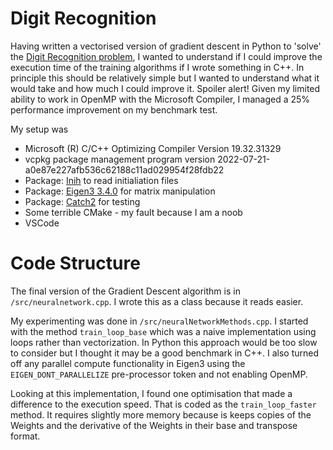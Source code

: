 # Digit Recognition
 Having written a vectorised version of gradient descent in Python to 'solve' the [Digit Recognition problem](https://www.kaggle.com/competitions/digit-recognizer), I wanted to understand if I could improve the execution time of the training algorithms if I wrote something in C++. In principle this should be relatively simple but I wanted to understand what it would take and how much I could improve it. Spoiler alert! Given my limited ability to work in OpenMP with the Microsoft Compiler, I managed a 25% performance improvement on my benchmark test. 

 My setup was 
 - Microsoft (R) C/C++ Optimizing Compiler Version 19.32.31329
 - vcpkg package management program version 2022-07-21-a0e87e227afb536c62188c11ad029954f28fdb22
 - Package: [Inih](https://github.com/benhoyt/inih) to read initialiation files
 - Package: [Eigen3 3.4.0](https://eigen.tuxfamily.org/) for matrix manipulation
 - Package: [Catch2](https://github.com/catchorg/Catch2) for testing
 - Some terrible CMake - my fault because I am a noob
 - VSCode

# Code Structure
The final version of the Gradient Descent algorithm is in `/src/neuralnetwork.cpp`. I wrote this as a class because it reads easier. 

My experimenting was done in `/src/neuralNetworkMethods.cpp`. I started with the method `train_loop_base` which was a naive implementation using loops rather than vectorization. In Python this approach would be too slow to consider but I thought it may be a good benchmark in C++. I also turned off any parallel compute functionality in Eigen3 using the `EIGEN_DONT_PARALLELIZE` pre-processor token and not enabling OpenMP.

Looking at this implementation, I found one optimisation that made a difference to the execution speed. That is coded as the `train_loop_faster` method. It requires slightly more memory because is keeps copies of the Weights and the derivative of the Weights in their base and transpose format.

